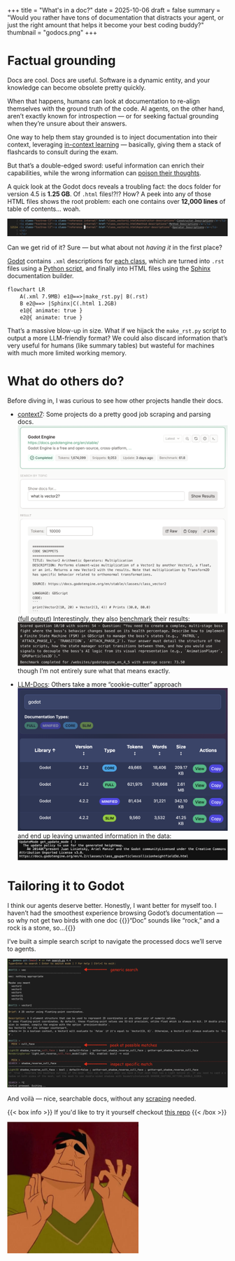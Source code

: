 +++
title = "What's in a doc?"
date = 2025-10-06
draft = false
summary = "Would you rather have tons of documentation that distracts your agent, or just the right amount that helps it become your best coding buddy?"
thumbnail = "godocs.png"
+++

# Factual grounding

Docs are cool. Docs are useful. Software is a dynamic entity, and your knowledge can become obsolete pretty quickly.

When that happens, humans can look at documentation to re-align themselves with the ground truth of the code.
AI agents, on the other hand, aren’t exactly known for introspection — or for seeking factual grounding when they’re unsure about their answers.

One way to help them stay grounded is to inject documentation into their context, leveraging [in-context learning](https://transformer-circuits.pub/2022/in-context-learning-and-induction-heads/index.html#in-context-learning-key-concept) — basically, giving them a stack of flashcards to consult during the exam.

But that’s a double-edged sword: useful information can enrich their capabilities, while the wrong information can [poison their thoughts](https://research.trychroma.com/context-rot).

A quick look at the Godot docs reveals a troubling fact: the docs folder for version 4.5 is **1.25 GB**. Of `.html` files!?!? How?
A peek into any of those HTML files shows the root problem: each one contains over **12,000 lines** of table of contents... woah.

![toc insanity](./toc-insanity.png)

Can we get rid of it? Sure — but what about not *having it* in the first place?

[Godot](https://github.com/godotengine/godot) contains `.xml` descriptions for [each class](https://github.com/godotengine/godot/tree/master/doc/classes), which are turned into `.rst` files using a [Python script](https://github.com/godotengine/godot/blob/master/doc/tools/make_rst.py), and finally into HTML files using the [Sphinx](https://www.sphinx-doc.org/en/master/) documentation builder.

```mermaid
flowchart LR
    A(.xml 7.9MB) e1@==>|make_rst.py| B(.rst)
    B e2@==> |Sphinx|C(.html 1.2GB)
    e1@{ animate: true }
    e2@{ animate: true }
```

That’s a massive blow-up in size. What if we hijack the `make_rst.py` script to output a more LLM-friendly format?
We could also discard information that’s very useful for humans (like summary tables) but wasteful for machines with much more limited working memory.

# What do others do?

Before diving in, I was curious to see how other projects handle their docs.

* [context7](https://context7.com/?q=godot): Some projects do a pretty good job scraping and parsing docs.
  ![context7](./context7_vector2.png) ([full output](./vector2.txt))
  Interestingly, they also [benchmark](https://context7.com/logs/websites/godotengine_en_4_5) their results:
  ![bench](./benchmark.png)
  though I’m not entirely sure what that means exactly.

* [LLM-Docs](https://llm-docs.com/): Others take a more “cookie-cutter” approach
  ![llmdocs](llm-docs.png)
  and end up leaving unwanted information in the data:
  ![copyright](./llmdocs-copyright.png)

# Tailoring it to Godot

I think our agents deserve better. Honestly, I want better for myself too.
I haven’t had the smoothest experience browsing Godot’s documentation — so why not get two birds with one doc {{<fn>}}“Doc” sounds like “rock,” and a rock is a stone, so…{{</fn>}}

I’ve built a simple search script to navigate the processed docs we’ll serve to agents.

![search](./godocs_search.png)

And voilà — nice, searchable docs, without any [scraping](https://docs.crawl4ai.com/) needed.


{{< box info >}} If you'd like to try it yourself checkout [this repo](https://github.com/lfrati/godocs) {{< /box >}}

<img src="just_right.webp" style="width: 300px;" />
